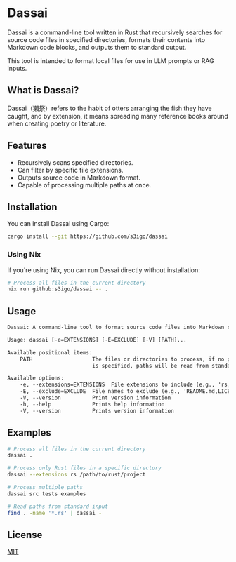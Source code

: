 # Dassai

Dassai is a command-line tool written in Rust
that recursively searches for source code files in specified directories,
formats their contents into Markdown code blocks, and outputs them to standard output.

This tool is intended to format local files for use in LLM prompts or RAG inputs.

## What is Dassai?

Dassai（獺祭）refers to the habit of otters arranging the fish they have caught,
and by extension, it means spreading many reference books around when creating poetry or literature.

## Features

- Recursively scans specified directories.
- Can filter by specific file extensions.
- Outputs source code in Markdown format.
- Capable of processing multiple paths at once.

## Installation

You can install Dassai using Cargo:

```sh
cargo install --git https://github.com/s3igo/dassai
```

### Using Nix

If you're using Nix, you can run Dassai directly without installation:

```sh
# Process all files in the current directory
nix run github:s3igo/dassai -- .
```

## Usage

```txt
Dassai: A command-line tool to format source code files into Markdown code blocks.

Usage: dassai [-e=EXTENSIONS] [-E=EXCLUDE] [-V] [PATH]...

Available positional items:
    PATH                   The files or directories to process, if no paths are specified or if '-'
                           is specified, paths will be read from standard input

Available options:
    -e, --extensions=EXTENSIONS  File extensions to include (e.g., 'rs,js,py')
    -E, --exclude=EXCLUDE  File names to exclude (e.g., 'README.md,LICENSE')
    -V, --version          Print version information
    -h, --help             Prints help information
    -V, --version          Prints version information
```

## Examples

```sh
# Process all files in the current directory
dassai .

# Process only Rust files in a specific directory
dassai --extensions rs /path/to/rust/project

# Process multiple paths
dassai src tests examples

# Read paths from standard input
find . -name '*.rs' | dassai -
```

## License

[MIT](LICENSE)
